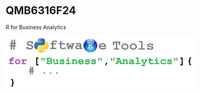 # QMB6316F24
R for Business Analytics

<img src="images/R_for_Business_Analytics.PNG" width="500"/>
